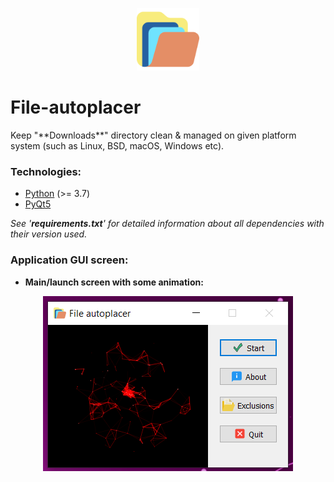 <p align="center"><img src="icons/app_logo.png" width="100px" height="100px"/></p>

# File-autoplacer
<p />Keep "**Downloads**" directory clean &amp; managed on given platform system (such as Linux, BSD, macOS, Windows etc).

### Technologies:
- [Python](https://www.python.org/) (>= 3.7)
- [PyQt5](https://pypi.org/project/PyQt5/)

*See '**requirements.txt**' for detailed information about all dependencies with their version used.*

### Application GUI screen:
- **Main/launch screen with some animation:**
<p align="center"><img src="AppScreens/Main_app.png"/></p>

